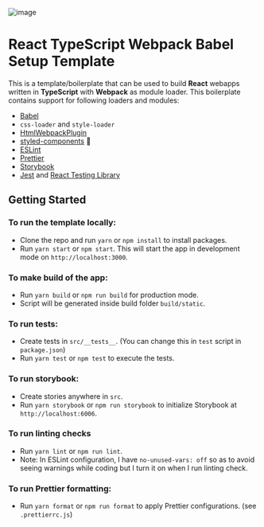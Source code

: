 ![image](https://user-images.githubusercontent.com/35191030/137798473-05c72ca7-8a48-4377-afea-df7ec9ed7845.png)

# React TypeScript Webpack Babel Setup Template

This is a template/boilerplate that can be used to build **React** webapps written in **TypeScript** with **Webpack** as module loader. This boilerplate contains support for following loaders and modules:

-   [Babel](https://babeljs.io/)
-   `css-loader` and `style-loader`
-   [HtmlWebpackPlugin](https://webpack.js.org/plugins/html-webpack-plugin/)
-   [styled-components](https://styled-components.com/) 💅
-   [ESLint](https://eslint.org/)
-   [Prettier](https://prettier.io/)
-   [Storybook](https://storybook.js.org/docs/react/get-started/introduction)
-   [Jest](https://jestjs.io/) and [React Testing Library](https://testing-library.com/docs/react-testing-library/intro)

## Getting Started

### To run the template locally:

-   Clone the repo and run `yarn` or `npm install` to install packages.
-   Run `yarn start` or `npm start`. This will start the app in development mode on `http://localhost:3000`.

### To make build of the app:

-   Run `yarn build` or `npm run build` for production mode.
-   Script will be generated inside build folder `build/static`.

### To run tests:

-   Create tests in `src/__tests__`. (You can change this in `test` script in `package.json`)
-   Run `yarn test` or `npm test` to execute the tests.

### To run storybook:

-   Create stories anywhere in `src`.
-   Run `yarn storybook` or `npm run storybook` to initialize Storybook at `http://localhost:6006`.

### To run linting checks

-   Run `yarn lint` or `npm run lint`.
-   Note: In ESLint configuration, I have `no-unused-vars: off` so as to avoid seeing warnings while coding but I turn it on when I run linting check.

### To run Prettier formatting:

-   Run `yarn format` or `npm run format` to apply Prettier configurations. (see `.prettierrc.js`)
